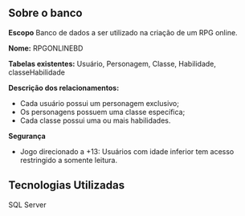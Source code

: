 ## Sobre o banco

**Escopo**
Banco de dados  a ser utilizado na criação de um RPG online.

**Nome:** RPGONLINEBD

**Tabelas existentes:** Usuário, Personagem, Classe, Habilidade, classeHabilidade

**Descrição dos relacionamentos:**
* Cada usuário possui um personagem exclusivo;
* Os personagens possuem uma classe específica;  
* Cada classe possui uma ou mais habilidades.

**Segurança**
* Jogo direcionado a +13: Usuários com idade inferior tem acesso restringido a somente leitura.

## Tecnologias Utilizadas

SQL Server

